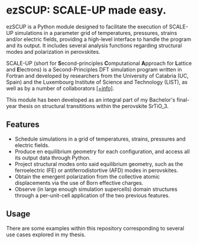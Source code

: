 # ezSCUP: SCALE-UP made easy.

ezSCUP is a Python module designed to facilitate the execution of SCALE-UP simulations in a parameter grid of temperatures, pressures, strains and/or electric fields, providing a high-level interface to handle the program and its output. It includes several analysis functions regarding structural modes and polarization in perovskites. 

SCALE-UP (short for **S**econd-principles **C**omputational **A**pproach for **L**attice and **E**lectrons) is a Second-Principles DFT simulation program written in Fortran and developed by researchers from the University of Catabria (UC, Spain) and the Luxembourg Institute of Science and Technology (LIST), as well as by a number of collaborators [[+info]](https://www.secondprinciples.unican.es/).  

This module has been developed as an integral part of my Bachelor's final-year thesis on structural transititions within the perovskite SrTiO_3. 

## Features

- Schedule simulations in a grid of temperatures, strains, pressures and electric fields.
- Produce en equilibrium geometry for each configuration, and access all its output data through Python.
- Project structural modes onto said equilibrium geometry, such as the ferroelectric (FE) 
or antiferrodistortive (AFD) modes in perovskites.
- Obtain the emergent polarization from the collective atomic displacements via the use of Born effective charges.
- Observe (in large enough simulation supercells) domain structures through a per-unit-cell application of the two previous features.

## Usage

There are some examples within this repository corresponding to several use cases explored in my thesis. 

